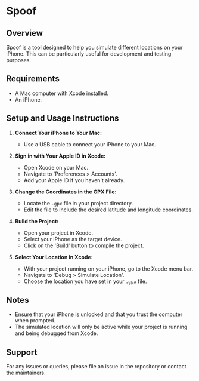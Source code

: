 # Spoof

## Overview
Spoof is a tool designed to help you simulate different locations on your iPhone. This can be particularly useful for development and testing purposes.

## Requirements
- A Mac computer with Xcode installed.
- An iPhone.

## Setup and Usage Instructions

1. **Connect Your iPhone to Your Mac:**
   - Use a USB cable to connect your iPhone to your Mac.

2. **Sign in with Your Apple ID in Xcode:**
   - Open Xcode on your Mac.
   - Navigate to 'Preferences > Accounts'.
   - Add your Apple ID if you haven't already.

3. **Change the Coordinates in the GPX File:**
   - Locate the `.gpx` file in your project directory.
   - Edit the file to include the desired latitude and longitude coordinates.

4. **Build the Project:**
   - Open your project in Xcode.
   - Select your iPhone as the target device.
   - Click on the 'Build' button to compile the project.

5. **Select Your Location in Xcode:**
   - With your project running on your iPhone, go to the Xcode menu bar.
   - Navigate to 'Debug > Simulate Location'.
   - Choose the location you have set in your `.gpx` file.

## Notes
- Ensure that your iPhone is unlocked and that you trust the computer when prompted.
- The simulated location will only be active while your project is running and being debugged from Xcode.

## Support
For any issues or queries, please file an issue in the repository or contact the maintainers.
